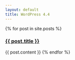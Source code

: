```yaml
---
layout: default
title: WordPress 4.4
---
```


{% for post in site.posts %}
<h3><a id="{{ post.slug }}" href="{{ site.baseurl }}{{ post.url }}">{{ post.title }}</a></h3>
{{ post.content }}
{% endfor %}